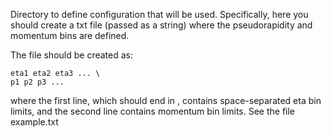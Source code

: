 Directory to define configuration that will be used. Specifically, here you should create a txt file (passed as a string) where the pseudorapidity and momentum bins are defined.

The file should be created as:

```
eta1 eta2 eta3 ... \
p1 p2 p3 ...
```

where the first line, which should end in \, contains space-separated eta bin limits, and the second line contains momentum bin limits.
See the file example.txt
